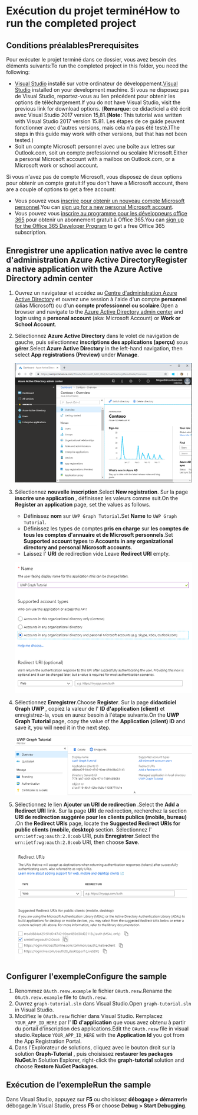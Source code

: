 # <a name="how-to-run-the-completed-project"></a><span data-ttu-id="3bfa5-101">Exécution du projet terminé</span><span class="sxs-lookup"><span data-stu-id="3bfa5-101">How to run the completed project</span></span>

## <a name="prerequisites"></a><span data-ttu-id="3bfa5-102">Conditions préalables</span><span class="sxs-lookup"><span data-stu-id="3bfa5-102">Prerequisites</span></span>

<span data-ttu-id="3bfa5-103">Pour exécuter le projet terminé dans ce dossier, vous avez besoin des éléments suivants:</span><span class="sxs-lookup"><span data-stu-id="3bfa5-103">To run the completed project in this folder, you need the following:</span></span>

- <span data-ttu-id="3bfa5-104">[Visual Studio](https://visualstudio.microsoft.com/vs/) installé sur votre ordinateur de développement.</span><span class="sxs-lookup"><span data-stu-id="3bfa5-104">[Visual Studio](https://visualstudio.microsoft.com/vs/) installed on your development machine.</span></span> <span data-ttu-id="3bfa5-105">Si vous ne disposez pas de Visual Studio, reportez-vous au lien précédent pour obtenir les options de téléchargement.</span><span class="sxs-lookup"><span data-stu-id="3bfa5-105">If you do not have Visual Studio, visit the previous link for download options.</span></span> <span data-ttu-id="3bfa5-106">(**Remarque:** ce didacticiel a été écrit avec Visual Studio 2017 version 15,81.</span><span class="sxs-lookup"><span data-stu-id="3bfa5-106">(**Note:** This tutorial was written with Visual Studio 2017 version 15.81.</span></span> <span data-ttu-id="3bfa5-107">Les étapes de ce guide peuvent fonctionner avec d'autres versions, mais cela n'a pas été testé.)</span><span class="sxs-lookup"><span data-stu-id="3bfa5-107">The steps in this guide may work with other versions, but that has not been tested.)</span></span>
- <span data-ttu-id="3bfa5-108">Soit un compte Microsoft personnel avec une boîte aux lettres sur Outlook.com, soit un compte professionnel ou scolaire Microsoft.</span><span class="sxs-lookup"><span data-stu-id="3bfa5-108">Either a personal Microsoft account with a mailbox on Outlook.com, or a Microsoft work or school account.</span></span>

<span data-ttu-id="3bfa5-109">Si vous n'avez pas de compte Microsoft, vous disposez de deux options pour obtenir un compte gratuit:</span><span class="sxs-lookup"><span data-stu-id="3bfa5-109">If you don't have a Microsoft account, there are a couple of options to get a free account:</span></span>

- <span data-ttu-id="3bfa5-110">Vous pouvez vous [inscrire pour obtenir un nouveau compte Microsoft personnel](https://signup.live.com/signup?wa=wsignin1.0&rpsnv=12&ct=1454618383&rver=6.4.6456.0&wp=MBI_SSL_SHARED&wreply=https://mail.live.com/default.aspx&id=64855&cbcxt=mai&bk=1454618383&uiflavor=web&uaid=b213a65b4fdc484382b6622b3ecaa547&mkt=E-US&lc=1033&lic=1).</span><span class="sxs-lookup"><span data-stu-id="3bfa5-110">You can [sign up for a new personal Microsoft account](https://signup.live.com/signup?wa=wsignin1.0&rpsnv=12&ct=1454618383&rver=6.4.6456.0&wp=MBI_SSL_SHARED&wreply=https://mail.live.com/default.aspx&id=64855&cbcxt=mai&bk=1454618383&uiflavor=web&uaid=b213a65b4fdc484382b6622b3ecaa547&mkt=E-US&lc=1033&lic=1).</span></span>
- <span data-ttu-id="3bfa5-111">Vous pouvez vous [inscrire au programme pour les développeurs office 365](https://developer.microsoft.com/office/dev-program) pour obtenir un abonnement gratuit à Office 365.</span><span class="sxs-lookup"><span data-stu-id="3bfa5-111">You can [sign up for the Office 365 Developer Program](https://developer.microsoft.com/office/dev-program) to get a free Office 365 subscription.</span></span>

## <a name="register-a-native-application-with-the-azure-active-directory-admin-center"></a><span data-ttu-id="3bfa5-112">Enregistrer une application native avec le centre d'administration Azure Active Directory</span><span class="sxs-lookup"><span data-stu-id="3bfa5-112">Register a native application with the Azure Active Directory admin center</span></span>

1. <span data-ttu-id="3bfa5-113">Ouvrez un navigateur et accédez au [Centre d'administration Azure Active Directory](https://aad.portal.azure.com) et ouvrez une session à l'aide d'un compte **personnel** (alias Microsoft) ou d'un **compte professionnel ou scolaire**.</span><span class="sxs-lookup"><span data-stu-id="3bfa5-113">Open a browser and navigate to the [Azure Active Directory admin center](https://aad.portal.azure.com) and login using a **personal account** (aka: Microsoft Account) or **Work or School Account**.</span></span>

1. <span data-ttu-id="3bfa5-114">Sélectionnez **Azure Active Directory** dans le volet de navigation de gauche, puis sélectionnez **inscriptions des applications (aperçu)** sous **gérer**.</span><span class="sxs-lookup"><span data-stu-id="3bfa5-114">Select **Azure Active Directory** in the left-hand navigation, then select **App registrations (Preview)** under **Manage**.</span></span>

    ![<span data-ttu-id="3bfa5-115">Capture d'écran des inscriptions d'application</span><span class="sxs-lookup"><span data-stu-id="3bfa5-115">A screenshot of the App registrations</span></span> ](/tutorial/images/aad-portal-app-registrations.png)

1. <span data-ttu-id="3bfa5-116">Sélectionnez **nouvelle inscription**.</span><span class="sxs-lookup"><span data-stu-id="3bfa5-116">Select **New registration**.</span></span> <span data-ttu-id="3bfa5-117">Sur la page **inscrire une application** , définissez les valeurs comme suit.</span><span class="sxs-lookup"><span data-stu-id="3bfa5-117">On the **Register an application** page, set the values as follows.</span></span>

    - <span data-ttu-id="3bfa5-118">Définissez **nom** sur `UWP Graph Tutorial`.</span><span class="sxs-lookup"><span data-stu-id="3bfa5-118">Set **Name** to `UWP Graph Tutorial`.</span></span>
    - <span data-ttu-id="3bfa5-119">Définissez les types de comptes **pris en charge** sur **les comptes de tous les comptes d'annuaire et de Microsoft personnels**.</span><span class="sxs-lookup"><span data-stu-id="3bfa5-119">Set **Supported account types** to **Accounts in any organizational directory and personal Microsoft accounts**.</span></span>
    - <span data-ttu-id="3bfa5-120">Laissez l' **URI** de redirection vide.</span><span class="sxs-lookup"><span data-stu-id="3bfa5-120">Leave **Redirect URI** empty.</span></span>

    ![Capture d'écran de la page inscrire une application](/tutorial/images/aad-register-an-app.png)

1. <span data-ttu-id="3bfa5-122">Sélectionnez **Enregistrer**.</span><span class="sxs-lookup"><span data-stu-id="3bfa5-122">Choose **Register**.</span></span> <span data-ttu-id="3bfa5-123">Sur la page **didacticiel Graph UWP** , copiez la valeur de l' **ID d'application (client)** et enregistrez-la, vous en aurez besoin à l'étape suivante.</span><span class="sxs-lookup"><span data-stu-id="3bfa5-123">On the **UWP Graph Tutorial** page, copy the value of the **Application (client) ID** and save it, you will need it in the next step.</span></span>

    ![Capture d'écran de l'ID d'application de la nouvelle inscription de l'application](/tutorial/images/aad-application-id.png)

1. <span data-ttu-id="3bfa5-125">Sélectionnez le lien **Ajouter un URI de redirection** .</span><span class="sxs-lookup"><span data-stu-id="3bfa5-125">Select the **Add a Redirect URI** link.</span></span> <span data-ttu-id="3bfa5-126">Sur la page **URI** de redirection, recherchez la section **URI de redirection suggérée pour les clients publics (mobile, bureau)** .</span><span class="sxs-lookup"><span data-stu-id="3bfa5-126">On the **Redirect URIs** page, locate the **Suggested Redirect URIs for public clients (mobile, desktop)** section.</span></span> <span data-ttu-id="3bfa5-127">Sélectionnez l' `urn:ietf:wg:oauth:2.0:oob` URI, puis **Enregistrer**.</span><span class="sxs-lookup"><span data-stu-id="3bfa5-127">Select the `urn:ietf:wg:oauth:2.0:oob` URI, then choose **Save**.</span></span>

    ![Capture d'écran de la page des URI de redirection](/tutorial/images/aad-redirect-uris.png)

## <a name="configure-the-sample"></a><span data-ttu-id="3bfa5-129">Configurer l'exemple</span><span class="sxs-lookup"><span data-stu-id="3bfa5-129">Configure the sample</span></span>

1. <span data-ttu-id="3bfa5-130">Renommez `OAuth.resw.example` le fichier `OAuth.resw`.</span><span class="sxs-lookup"><span data-stu-id="3bfa5-130">Rename the `OAuth.resw.example` file to `OAuth.resw`.</span></span>
1. <span data-ttu-id="3bfa5-131">Ouvrez `graph-tutorial.sln` dans Visual Studio.</span><span class="sxs-lookup"><span data-stu-id="3bfa5-131">Open `graph-tutorial.sln` in Visual Studio.</span></span>
1. <span data-ttu-id="3bfa5-132">Modifiez le `OAuth.resw` fichier dans Visual Studio. Remplacez `YOUR_APP_ID_HERE` par l' **ID d'application** que vous avez obtenu à partir du portail d'inscription des applications.</span><span class="sxs-lookup"><span data-stu-id="3bfa5-132">Edit the `OAuth.resw` file in visual studio.Replace `YOUR_APP_ID_HERE` with the **Application Id** you got from the App Registration Portal.</span></span>
1. <span data-ttu-id="3bfa5-133">Dans l'Explorateur de solutions, cliquez avec le bouton droit sur la solution **Graph-Tutorial** , puis choisissez **restaurer les packages NuGet**.</span><span class="sxs-lookup"><span data-stu-id="3bfa5-133">In Solution Explorer, right-click the **graph-tutorial** solution and choose **Restore NuGet Packages**.</span></span>

## <a name="run-the-sample"></a><span data-ttu-id="3bfa5-134">Exécution de l’exemple</span><span class="sxs-lookup"><span data-stu-id="3bfa5-134">Run the sample</span></span>

<span data-ttu-id="3bfa5-135">Dans Visual Studio, appuyez sur **F5** ou choisissez **débogage > démarrer**le débogage.</span><span class="sxs-lookup"><span data-stu-id="3bfa5-135">In Visual Studio, press **F5** or choose **Debug > Start Debugging**.</span></span>
